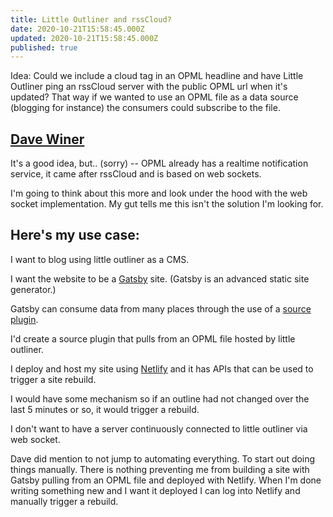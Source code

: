 ```yaml
---
title: Little Outliner and rssCloud?
date: 2020-10-21T15:58:45.000Z
updated: 2020-10-21T15:58:45.000Z
published: true
---
```


Idea: Could we include a cloud tag in an OPML headline and have Little Outliner ping an rssCloud server with the public OPML url when it's updated? That way if we wanted to use an OPML file as a data source (blogging for instance) the consumers could subscribe to the file.

## [Dave Winer](http://scripting.com/2020/10/22.html#a165831)

It's a good idea, but.. (sorry) -- OPML already has a realtime notification service, it came after rssCloud and is based on web sockets.

I'm going to think about this more and look under the hood with the web socket implementation. My gut tells me this isn't the solution I'm looking for.

## Here's my use case:

I want to blog using little outliner as a CMS.

I want the website to be a [Gatsby](https://www.gatsbyjs.com/docs) site. (Gatsby is an advanced static site generator.)

Gatsby can consume data from many places through the use of a [source plugin](https://www.gatsbyjs.com/plugins/?=source).

I'd create a source plugin that pulls from an OPML file hosted by little outliner.

I deploy and host my site using [Netlify](https://www.netlify.com/) and it has APIs that can be used to trigger a site rebuild.

I would have some mechanism so if an outline had not changed over the last 5 minutes or so, it would trigger a rebuild.

I don't want to have a server continuously connected to little outliner via web socket.

Dave did mention to not jump to automating everything. To start out doing things manually. There is nothing preventing me from building a site with Gatsby pulling from an OPML file and deployed with Netlify.  When I'm done writing something new and I want it deployed I can log into Netlify and manually trigger a rebuild.

